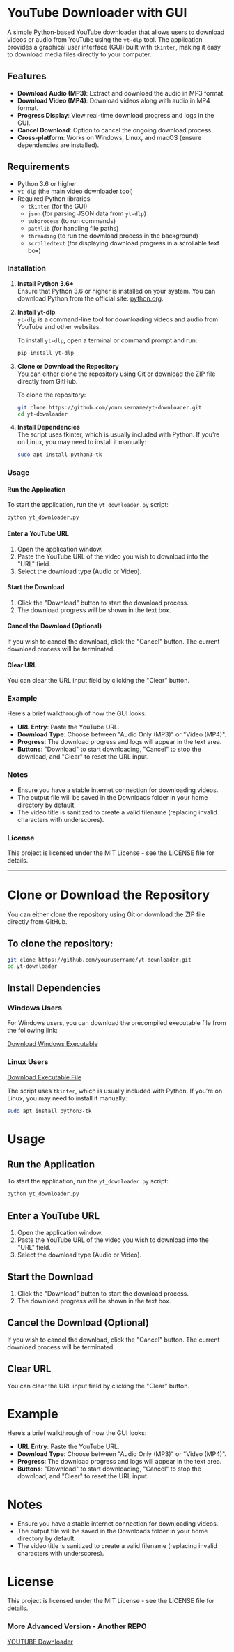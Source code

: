 
# YouTube Downloader with GUI

A simple Python-based YouTube downloader that allows users to download videos or audio from YouTube using the `yt-dlp` tool. The application provides a graphical user interface (GUI) built with `tkinter`, making it easy to download media files directly to your computer.

## Features
- **Download Audio (MP3)**: Extract and download the audio in MP3 format.
- **Download Video (MP4)**: Download videos along with audio in MP4 format.
- **Progress Display**: View real-time download progress and logs in the GUI.
- **Cancel Download**: Option to cancel the ongoing download process.
- **Cross-platform**: Works on Windows, Linux, and macOS (ensure dependencies are installed).

## Requirements
- Python 3.6 or higher
- `yt-dlp` (the main video downloader tool)
- Required Python libraries:
  - `tkinter` (for the GUI)
  - `json` (for parsing JSON data from `yt-dlp`)
  - `subprocess` (to run commands)
  - `pathlib` (for handling file paths)
  - `threading` (to run the download process in the background)
  - `scrolledtext` (for displaying download progress in a scrollable text box)

### Installation

1. **Install Python 3.6+**  
   Ensure that Python 3.6 or higher is installed on your system. You can download Python from the official site: [python.org](https://www.python.org/).

2. **Install yt-dlp**  
   `yt-dlp` is a command-line tool for downloading videos and audio from YouTube and other websites.

   To install `yt-dlp`, open a terminal or command prompt and run:
   ```bash
   pip install yt-dlp
   ```

3. **Clone or Download the Repository**  
   You can either clone the repository using Git or download the ZIP file directly from GitHub.

   To clone the repository:
   ```bash
   git clone https://github.com/yourusername/yt-downloader.git
   cd yt-downloader
   ```

4. **Install Dependencies**  
   The script uses tkinter, which is usually included with Python. If you’re on Linux, you may need to install it manually:
   ```bash
   sudo apt install python3-tk
   ```

### Usage

#### Run the Application

To start the application, run the `yt_downloader.py` script:
```bash
python yt_downloader.py
```

#### Enter a YouTube URL
1. Open the application window.
2. Paste the YouTube URL of the video you wish to download into the "URL" field.
3. Select the download type (Audio or Video).

#### Start the Download
1. Click the "Download" button to start the download process.
2. The download progress will be shown in the text box.

#### Cancel the Download (Optional)

If you wish to cancel the download, click the "Cancel" button. The current download process will be terminated.

#### Clear URL

You can clear the URL input field by clicking the "Clear" button.

### Example

Here’s a brief walkthrough of how the GUI looks:
- **URL Entry**: Paste the YouTube URL.
- **Download Type**: Choose between "Audio Only (MP3)" or "Video (MP4)".
- **Progress**: The download progress and logs will appear in the text area.
- **Buttons**: "Download" to start downloading, "Cancel" to stop the download, and "Clear" to reset the URL input.

### Notes

- Ensure you have a stable internet connection for downloading videos.
- The output file will be saved in the Downloads folder in your home directory by default.
- The video title is sanitized to create a valid filename (replacing invalid characters with underscores).

### License

This project is licensed under the MIT License - see the LICENSE file for details.

---

# Clone or Download the Repository

You can either clone the repository using Git or download the ZIP file directly from GitHub.

## To clone the repository:

```bash
git clone https://github.com/yourusername/yt-downloader.git
cd yt-downloader
```

## Install Dependencies

### Windows Users

For Windows users, you can download the precompiled executable file from the following link:

[Download Windows Executable]([https://github.com/collinblessing///yourfile.exe](https://github.com/collinBlessing/YouTube-Downloader-with-GUI/tree/main/YTdownloader(WINDOWS)))

### Linux Users
[Download Executable File](https://github.com/collinBlessing/YouTube-Downloader-with-GUI/tree/main/YTdownloader(LINUX))

The script uses `tkinter`, which is usually included with Python. If you’re on Linux, you may need to install it manually:

```bash
sudo apt install python3-tk
```

# Usage

## Run the Application

To start the application, run the `yt_downloader.py` script:

```bash
python yt_downloader.py
```

## Enter a YouTube URL

1. Open the application window.
2. Paste the YouTube URL of the video you wish to download into the "URL" field.
3. Select the download type (Audio or Video).

## Start the Download

1. Click the "Download" button to start the download process.
2. The download progress will be shown in the text box.

## Cancel the Download (Optional)

If you wish to cancel the download, click the "Cancel" button. The current download process will be terminated.

## Clear URL

You can clear the URL input field by clicking the "Clear" button.

# Example

Here’s a brief walkthrough of how the GUI looks:
- **URL Entry**: Paste the YouTube URL.
- **Download Type**: Choose between "Audio Only (MP3)" or "Video (MP4)".
- **Progress**: The download progress and logs will appear in the text area.
- **Buttons**: "Download" to start downloading, "Cancel" to stop the download, and "Clear" to reset the URL input.

# Notes

- Ensure you have a stable internet connection for downloading videos.
- The output file will be saved in the Downloads folder in your home directory by default.
- The video title is sanitized to create a valid filename (replacing invalid characters with underscores).

# License

This project is licensed under the MIT License - see the LICENSE file for details.


### More Advanced Version - Another REPO
[YOUTUBE Downloader](https://github.com/collinBlessing/YoutubeVIdeoDownloader.git)
